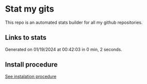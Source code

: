 # Stat my gits

This repo is an automated stats builder for all my github repositories.

## Links to stats


Generated on 01/19/2024 at 00:42:03 in 0 min, 2 seconds.

## Install procedure

[See instalation procedure](./src/install.md)

